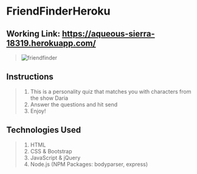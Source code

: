 # FriendFinderHeroku

## Working Link: https://aqueous-sierra-18319.herokuapp.com/
  > ![friendfinder](https://cloud.githubusercontent.com/assets/18745344/20539978/04af73c0-b0ac-11e6-9361-f0333bb8f447.gif)
## Instructions
  > 1. This is a personality quiz that matches you with characters from the show Daria
  > 2. Answer the questions and hit send
  > 3. Enjoy!

## Technologies Used
  > 1. HTML
  > 2. CSS & Bootstrap
  > 3. JavaScript & jQuery
  > 4. Node.js (NPM Packages: bodyparser, express)
